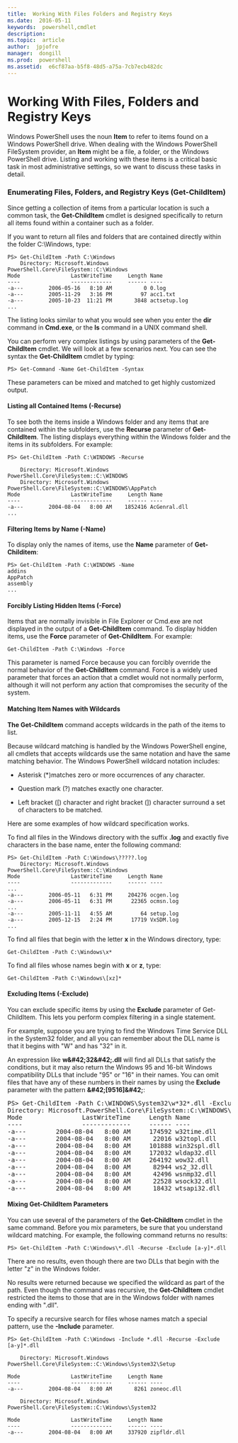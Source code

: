 ```yaml
---
title:  Working With Files Folders and Registry Keys
ms.date:  2016-05-11
keywords:  powershell,cmdlet
description:  
ms.topic:  article
author:  jpjofre
manager:  dongill
ms.prod:  powershell
ms.assetid:  e6cf87aa-b5f8-48d5-a75a-7cb7ecb482dc
---
```


# Working With Files, Folders and Registry Keys
Windows PowerShell uses the noun **Item** to refer to items found on a Windows PowerShell drive. When dealing with the Windows PowerShell FileSystem provider, an **Item** might be a file, a folder, or the Windows PowerShell drive. Listing and working with these items is a critical basic task in most administrative settings, so we want to discuss these tasks in detail.

### Enumerating Files, Folders, and Registry Keys (Get\-ChildItem)
Since getting a collection of items from a particular location is such a common task, the **Get\-ChildItem** cmdlet is designed specifically to return all items found within a container such as a folder.

If you want to return all files and folders that are contained directly within the folder C:\\Windows, type:

```
PS> Get-ChildItem -Path C:\Windows
    Directory: Microsoft.Windows PowerShell.Core\FileSystem::C:\Windows
Mode                LastWriteTime     Length Name
----                -------------     ------ ----
-a---        2006-05-16   8:10 AM          0 0.log
-a---        2005-11-29   3:16 PM         97 acc1.txt
-a---        2005-10-23  11:21 PM       3848 actsetup.log
...
```

The listing looks similar to what you would see when you enter the **dir** command in **Cmd.exe**, or the **ls** command in a UNIX command shell.

You can perform very complex listings by using parameters of the **Get\-ChildItem** cmdlet. We will look at a few scenarios next. You can see the syntax the **Get\-ChildItem** cmdlet by typing:

```
PS> Get-Command -Name Get-ChildItem -Syntax
```

These parameters can be mixed and matched to get highly customized output.

#### Listing all Contained Items (\-Recurse)
To see both the items inside a Windows folder and any items that are contained within the subfolders, use the **Recurse** parameter of **Get\-ChildItem**. The listing displays everything within the Windows folder and the items in its subfolders. For example:

```
PS> Get-ChildItem -Path C:\WINDOWS -Recurse

    Directory: Microsoft.Windows PowerShell.Core\FileSystem::C:\WINDOWS
    Directory: Microsoft.Windows PowerShell.Core\FileSystem::C:\WINDOWS\AppPatch
Mode                LastWriteTime     Length Name
----                -------------     ------ ----
-a---        2004-08-04   8:00 AM    1852416 AcGenral.dll
...
```

#### Filtering Items by Name (\-Name)
To display only the names of items, use the **Name** parameter of **Get\-Childitem**:

```
PS> Get-ChildItem -Path C:\WINDOWS -Name
addins
AppPatch
assembly
...
```

#### Forcibly Listing Hidden Items (\-Force)
Items that are normally invisible in File Explorer or Cmd.exe are not displayed in the output of a **Get\-ChildItem** command. To display hidden items, use the **Force** parameter of **Get\-ChildItem**. For example:

```
Get-ChildItem -Path C:\Windows -Force
```

This parameter is named Force because you can forcibly override the normal behavior of the **Get\-ChildItem** command. Force is a widely used parameter that forces an action that a cmdlet would not normally perform, although it will not perform any action that compromises the security of the system.

#### Matching Item Names with Wildcards
**The Get\-ChildItem** command accepts wildcards in the path of the items to list.

Because wildcard matching is handled by the Windows PowerShell engine, all cmdlets that accepts wildcards use the same notation and have the same matching behavior. The Windows PowerShell wildcard notation includes:

-   Asterisk (\*)matches zero or more occurrences of any character.

-   Question mark (?) matches exactly one character.

-   Left bracket (\[) character and right bracket (]) character surround a set of characters to be matched.

Here are some examples of how wildcard specification works.

To find all files in the Windows directory with the suffix **.log** and exactly five characters in the base name, enter the following command:

```
PS> Get-ChildItem -Path C:\Windows\?????.log
    Directory: Microsoft.Windows PowerShell.Core\FileSystem::C:\Windows
Mode                LastWriteTime     Length Name
----                -------------     ------ ----
...
-a---        2006-05-11   6:31 PM     204276 ocgen.log
-a---        2006-05-11   6:31 PM      22365 ocmsn.log
...
-a---        2005-11-11   4:55 AM         64 setup.log
-a---        2005-12-15   2:24 PM      17719 VxSDM.log
...
```

To find all files that begin with the letter **x** in the Windows directory, type:

```
Get-ChildItem -Path C:\Windows\x*
```

To find all files whose names begin with **x** or **z**, type:

```
Get-ChildItem -Path C:\Windows\[xz]*
```

#### Excluding Items (\-Exclude)
You can exclude specific items by using the **Exclude** parameter of Get\-ChildItem. This lets you perform complex filtering in a single statement.

For example, suppose you are trying to find the Windows Time Service DLL in the System32 folder, and all you can remember about the DLL name is that it begins with "W" and has "32" in it.

An expression like **w\&#42;32\&#42;.dll** will find all DLLs that satisfy the conditions, but it may also return the Windows 95 and 16\-bit Windows compatibility DLLs that include "95" or "16" in their names. You can omit files that have any of these numbers in their names by using the **Exclude** parameter with the pattern **\&#42;\[9516]\&#42;**:

<pre>PS> Get-ChildItem -Path C:\WINDOWS\System32\w*32*.dll -Exclude *[9516]*
Directory: Microsoft.PowerShell.Core\FileSystem::C:\WINDOWS\System32
Mode                LastWriteTime     Length Name
----                -------------     ------ ----
-a---        2004-08-04   8:00 AM     174592 w32time.dll
-a---        2004-08-04   8:00 AM      22016 w32topl.dll
-a---        2004-08-04   8:00 AM     101888 win32spl.dll
-a---        2004-08-04   8:00 AM     172032 wldap32.dll
-a---        2004-08-04   8:00 AM     264192 wow32.dll
-a---        2004-08-04   8:00 AM      82944 ws2_32.dll
-a---        2004-08-04   8:00 AM      42496 wsnmp32.dll
-a---        2004-08-04   8:00 AM      22528 wsock32.dll
-a---        2004-08-04   8:00 AM      18432 wtsapi32.dll</pre>

#### Mixing Get\-ChildItem Parameters
You can use several of the parameters of the **Get\-ChildItem** cmdlet in the same command. Before you mix parameters, be sure that you understand wildcard matching. For example, the following command returns no results:

```
PS> Get-ChildItem -Path C:\Windows\*.dll -Recurse -Exclude [a-y]*.dll
```

There are no results, even though there are two DLLs that begin with the letter "z" in the Windows folder.

No results were returned because we specified the wildcard as part of the path. Even though the command was recursive, the **Get\-ChildItem** cmdlet restricted the items to those that are in the Windows folder with names ending with ".dll".

To specify a recursive search for files whose names match a special pattern, use the **\-Include** parameter.

```
PS> Get-ChildItem -Path C:\Windows -Include *.dll -Recurse -Exclude [a-y]*.dll

    Directory: Microsoft.Windows PowerShell.Core\FileSystem::C:\Windows\System32\Setup

Mode                LastWriteTime     Length Name
----                -------------     ------ ----
-a---        2004-08-04   8:00 AM       8261 zoneoc.dll

    Directory: Microsoft.Windows PowerShell.Core\FileSystem::C:\Windows\System32

Mode                LastWriteTime     Length Name
----                -------------     ------ ----
-a---        2004-08-04   8:00 AM     337920 zipfldr.dll
```

